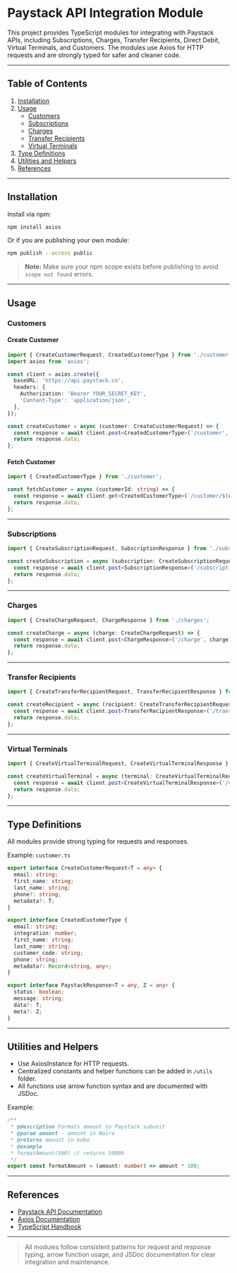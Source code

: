 # Paystack API Integration Module

This project provides TypeScript modules for integrating with Paystack APIs, including Subscriptions, Charges, Transfer Recipients, Direct Debit, Virtual Terminals, and Customers. The modules use Axios for HTTP requests and are strongly typed for safer and cleaner code.

---

## Table of Contents

1. [Installation](#installation)
2. [Usage](#usage)
   - [Customers](#customers)
   - [Subscriptions](#subscriptions)
   - [Charges](#charges)
   - [Transfer Recipients](#transfer-recipients)
   - [Virtual Terminals](#virtual-terminals)
3. [Type Definitions](#type-definitions)
4. [Utilities and Helpers](#utilities-and-helpers)
5. [References](#references)

---

## Installation

Install via npm:

```bash
npm install axios
```

Or if you are publishing your own module:

```bash
npm publish --access public
```

> **Note:** Make sure your npm scope exists before publishing to avoid `scope not found` errors.

---

## Usage

### Customers

#### Create Customer

```ts
import { CreateCustomerRequest, CreatedCustomerType } from './customer';
import axios from 'axios';

const client = axios.create({
  baseURL: 'https://api.paystack.co',
  headers: {
    Authorization: 'Bearer YOUR_SECRET_KEY',
    'Content-Type': 'application/json',
  },
});

const createCustomer = async (customer: CreateCustomerRequest) => {
  const response = await client.post<CreatedCustomerType>('/customer', customer);
  return response.data;
};
```

#### Fetch Customer

```ts
import { CreatedCustomerType } from './customer';

const fetchCustomer = async (customerId: string) => {
  const response = await client.get<CreatedCustomerType>(`/customer/${customerId}`);
  return response.data;
};
```

---

### Subscriptions

```ts
import { CreateSubscriptionRequest, SubscriptionResponse } from './subscription';

const createSubscription = async (subscription: CreateSubscriptionRequest) => {
  const response = await client.post<SubscriptionResponse>('/subscription', subscription);
  return response.data;
};
```

---

### Charges

```ts
import { CreateChargeRequest, ChargeResponse } from './charges';

const createCharge = async (charge: CreateChargeRequest) => {
  const response = await client.post<ChargeResponse>('/charge', charge);
  return response.data;
};
```

---

### Transfer Recipients

```ts
import { CreateTransferRecipientRequest, TransferRecipientResponse } from './transferRecipient';

const createRecipient = async (recipient: CreateTransferRecipientRequest) => {
  const response = await client.post<TransferRecipientResponse>('/transferrecipient', recipient);
  return response.data;
};
```

---

### Virtual Terminals

```ts
import { CreateVirtualTerminalRequest, CreateVirtualTerminalResponse } from './virtualTerminal';

const createVirtualTerminal = async (terminal: CreateVirtualTerminalRequest) => {
  const response = await client.post<CreateVirtualTerminalResponse>('/virtual-terminal', terminal);
  return response.data;
};
```

---

## Type Definitions

All modules provide strong typing for requests and responses.

Example: `customer.ts`

```ts
export interface CreateCustomerRequest<T = any> {
  email: string;
  first_name: string;
  last_name: string;
  phone?: string;
  metadata?: T;
}

export interface CreatedCustomerType {
  email: string;
  integration: number;
  first_name: string;
  last_name: string;
  customer_code: string;
  phone: string;
  metadata?: Record<string, any>;
}

export interface PaystackResponse<T = any, Z = any> {
  status: boolean;
  message: string;
  data?: T;
  meta?: Z;
}
```

---

## Utilities and Helpers

- Use AxiosInstance for HTTP requests.
- Centralized constants and helper functions can be added in `/utils` folder.
- All functions use arrow function syntax and are documented with JSDoc.

Example:

```ts
/**
 * @description Formats amount to Paystack subunit
 * @param amount - amount in Naira
 * @returns amount in kobo
 * @example
 * formatAmount(500) // returns 50000
 */
export const formatAmount = (amount: number) => amount * 100;
```

---

## References

- [Paystack API Documentation](https://paystack.com/docs/api)
- [Axios Documentation](https://axios-http.com/docs/intro)
- [TypeScript Handbook](https://www.typescriptlang.org/docs/)

---

> All modules follow consistent patterns for request and response typing, arrow function usage, and JSDoc documentation for clear integration and maintenance.
